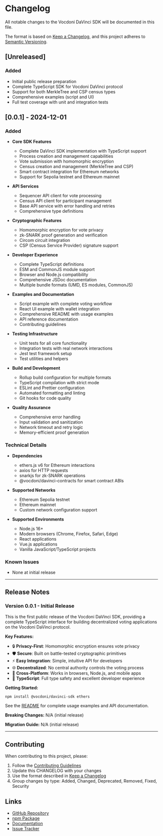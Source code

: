 # Changelog

All notable changes to the Vocdoni DaVinci SDK will be documented in this file.

The format is based on [Keep a Changelog](https://keepachangelog.com/en/1.0.0/),
and this project adheres to [Semantic Versioning](https://semver.org/spec/v2.0.0.html).

## [Unreleased]

### Added
- Initial public release preparation
- Complete TypeScript SDK for Vocdoni DaVinci protocol
- Support for both MerkleTree and CSP census types
- Comprehensive examples (script and UI)
- Full test coverage with unit and integration tests

## [0.0.1] - 2024-12-01

### Added
- **Core SDK Features**
  - Complete DaVinci SDK implementation with TypeScript support
  - Process creation and management capabilities
  - Vote submission with homomorphic encryption
  - Census creation and management (MerkleTree and CSP)
  - Smart contract integration for Ethereum networks
  - Support for Sepolia testnet and Ethereum mainnet

- **API Services**
  - Sequencer API client for vote processing
  - Census API client for participant management
  - Base API service with error handling and retries
  - Comprehensive type definitions

- **Cryptographic Features**
  - Homomorphic encryption for vote privacy
  - zk-SNARK proof generation and verification
  - Circom circuit integration
  - CSP (Census Service Provider) signature support

- **Developer Experience**
  - Complete TypeScript definitions
  - ESM and CommonJS module support
  - Browser and Node.js compatibility
  - Comprehensive JSDoc documentation
  - Multiple bundle formats (UMD, ES modules, CommonJS)

- **Examples and Documentation**
  - Script example with complete voting workflow
  - React UI example with wallet integration
  - Comprehensive README with usage examples
  - API reference documentation
  - Contributing guidelines

- **Testing Infrastructure**
  - Unit tests for all core functionality
  - Integration tests with real network interactions
  - Jest test framework setup
  - Test utilities and helpers

- **Build and Development**
  - Rollup build configuration for multiple formats
  - TypeScript compilation with strict mode
  - ESLint and Prettier configuration
  - Automated formatting and linting
  - Git hooks for code quality

- **Quality Assurance**
  - Comprehensive error handling
  - Input validation and sanitization
  - Network timeout and retry logic
  - Memory-efficient proof generation

### Technical Details
- **Dependencies**
  - ethers.js v6 for Ethereum interactions
  - axios for HTTP requests
  - snarkjs for zk-SNARK operations
  - @vocdoni/davinci-contracts for smart contract ABIs

- **Supported Networks**
  - Ethereum Sepolia testnet
  - Ethereum mainnet
  - Custom network configuration support

- **Supported Environments**
  - Node.js 16+
  - Modern browsers (Chrome, Firefox, Safari, Edge)
  - React applications
  - Vue.js applications
  - Vanilla JavaScript/TypeScript projects

### Known Issues
- None at initial release

---

## Release Notes

### Version 0.0.1 - Initial Release

This is the first public release of the Vocdoni DaVinci SDK, providing a complete TypeScript interface for building decentralized voting applications on the Vocdoni DaVinci protocol.

**Key Features:**
- 🔒 **Privacy-First**: Homomorphic encryption ensures vote privacy
- 🛡️ **Secure**: Built on battle-tested cryptographic primitives  
- ⚡ **Easy Integration**: Simple, intuitive API for developers
- 🌐 **Decentralized**: No central authority controls the voting process
- 📱 **Cross-Platform**: Works in browsers, Node.js, and mobile apps
- 🔧 **TypeScript**: Full type safety and excellent developer experience

**Getting Started:**
```bash
npm install @vocdoni/davinci-sdk ethers
```

See the [README](README.md) for complete usage examples and API documentation.

**Breaking Changes:** N/A (initial release)

**Migration Guide:** N/A (initial release)

---

## Contributing

When contributing to this project, please:

1. Follow the [Contributing Guidelines](CONTRIBUTING.md)
2. Update this CHANGELOG with your changes
3. Use the format described in [Keep a Changelog](https://keepachangelog.com/en/1.0.0/)
4. Group changes by type: Added, Changed, Deprecated, Removed, Fixed, Security

## Links

- [GitHub Repository](https://github.com/vocdoni/davinci-sdk)
- [npm Package](https://www.npmjs.com/package/@vocdoni/davinci-sdk)
- [Documentation](https://docs.vocdoni.io)
- [Issue Tracker](https://github.com/vocdoni/davinci-sdk/issues)
